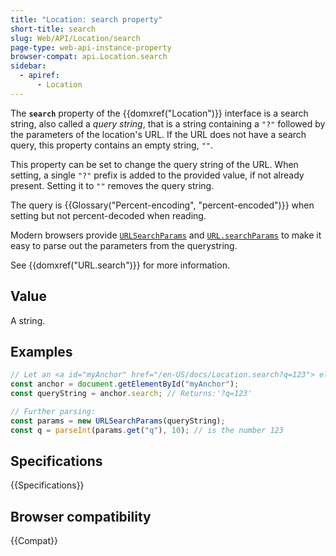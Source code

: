 ```yaml
---
title: "Location: search property"
short-title: search
slug: Web/API/Location/search
page-type: web-api-instance-property
browser-compat: api.Location.search
sidebar:
  - apiref:
      - Location
---
```


The **`search`** property of the {{domxref("Location")}} interface is a search string, also called a _query string_, that is a string containing a `"?"` followed by the parameters of the location's URL. If the URL does not have a search query, this property contains an empty string, `""`.

This property can be set to change the query string of the URL. When setting, a single `"?"` prefix is added to the provided value, if not already present. Setting it to `""` removes the query string.

The query is {{Glossary("Percent-encoding", "percent-encoded")}} when setting but not percent-decoded when reading.

Modern browsers provide
[`URLSearchParams`](/en-US/docs/Web/API/URLSearchParams/get#examples)
and
[`URL.searchParams`](/en-US/docs/Web/API/URL/searchParams#examples)
to make it easy to parse out the parameters from the querystring.

See {{domxref("URL.search")}} for more information.

## Value

A string.

## Examples

```js
// Let an <a id="myAnchor" href="/en-US/docs/Location.search?q=123"> element be in the document
const anchor = document.getElementById("myAnchor");
const queryString = anchor.search; // Returns:'?q=123'

// Further parsing:
const params = new URLSearchParams(queryString);
const q = parseInt(params.get("q"), 10); // is the number 123
```

## Specifications

{{Specifications}}

## Browser compatibility

{{Compat}}
